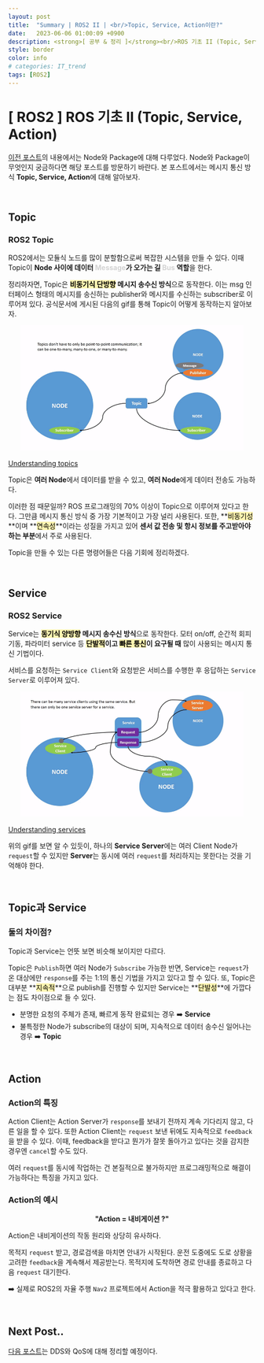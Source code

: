 ```yaml
---
layout: post
title:  "Summary | ROS2 II | <br/>Topic, Service, Action이란?"
date:   2023-06-06 01:00:09 +0900
description: <strong>[ 공부 & 정리 ]</strong><br/>ROS 기초 II (Topic, Service, Action)
style: border
color: info
# categories: IT_trend
tags: [ROS2]
---
```

# [ ROS2 ] ROS 기초 II (Topic, Service, Action)

[이전 포스트](https://seul1230.github.io/it_trend/2023-06-05-ROS2-node-package/)의 내용에서는 Node와 Package에 대해 다루었다. Node와 Package이 무엇인지 궁금하다면 해당 포스트를 방문하기 바란다. 본 포스트에서는 메시지 통신 방식 **Topic, Service, Action**에 대해 알아보자. 

<br>

## Topic 

<h3 class='line-mark-blue'>ROS2 Topic</h3>

ROS2에서는 모듈식 노드를 많이 분할함으로써 복잡한 시스템을 만들 수 있다. 이때 Topic이 **Node 사이에 데이터 <font color='lightgray'>Message</font>가 오가는 길 <font color='lightgray'>Bus</font> 역할**을 한다. 

정리하자면, Topic은 **<mark style='background-color: #fff5b1'>비동기식 단방향</mark> 메시지 송수신 방식**으로 동작한다. 이는 msg 인터페이스 형태의 메시지를 송신하는 publisher와 메시지를 수신하는 subscriber로 이루어져 있다. 공식문서에 게시된 다음의 gif를 통해 Topic이 어떻게 동작하는지 알아보자. 

<p align='center'><img src='/assets/img/ros/Topic-MultiplePublisherandMultipleSubscriber.gif' width='90%'><figcaption><a href='https://docs.ros.org/en/foxy/Tutorials/Beginner-CLI-Tools/Understanding-ROS2-Topics/Understanding-ROS2-Topics.html'>Understanding topics</a></figcaption></p>

Topic은 **여러 Node**에서 데이터를 받을 수 있고, **여러 Node**에게 데이터 전송도 가능하다.

이러한 점 때문일까? ROS 프로그래밍의 70% 이상이 Topic으로 이루어져 있다고 한다. 그만큼 메시지 통신 방식 중 가장 기본적이고 가장 널리 사용된다. 또한, **<mark style='background-color: #fff5b1'>비동기성</mark>**이며 **<mark style='background-color: #fff5b1'>연속성</mark>**이라는 성질을 가지고 있어 **센서 값 전송 및 항시 정보를 주고받아야 하는 부분**에서 주로 사용된다.

Topic을 만들 수 있는 다른 명령어들은 다음 기회에 정리하겠다. 

<br>

## Service

<h3 class='line-mark-blue'>ROS2 Service</h3>

Service는 **<mark style='background-color: #fff5b1'>동기식 양방향</mark> 메시지 송수신 방식**으로 동작한다. 모터 on/off, 순간적 회피 기동, 파라미터 service 등 **<mark style='background-color: #fff5b1'>단발적</mark>이고 <mark style='background-color: #fff5b1'>빠른 통신</mark>이 요구될 때** 많이 사용되는 메시지 통신 기법이다. 

서비스를 요청하는 <code>Service Client</code>와 요청받은 서비스를 수행한 후 응답하는 <code>Service Server</code>로 이루어져 있다. 

<p align='center'><img src='/assets/img/ros/Service-MultipleServiceClient.gif' width='90%'><figcaption><a href='https://docs.ros.org/en/foxy/Tutorials/Beginner-CLI-Tools/Understanding-ROS2-Topics/Understanding-ROS2-Services.html'>Understanding services</a></figcaption></p>

위의 gif를 보면 알 수 있듯이, 하나의 **Service Server**에는 여러 Client Node가 <code>request</code>할 수 있지만 **Server**는 동시에 여러 <code>request</code>를 처리하지는 못한다는 것을 기억해야 한다. 

<br>

## Topic과 Service

<h3 class='line-mark-blue'>둘의 차이점?</h3>

Topic과 Service는 언뜻 보면 비슷해 보이지만 다르다.

Topic은 <code>Publish</code>하면 여러 Node가 <code>Subscribe</code> 가능한 반면, Service는 <code>request</code>가 온 대상에만 <code>response</code>를 주는 1:1의 통신 기법을 가지고 있다고 할 수 있다. 
또, Topic은 대부분 **<mark style='background-color: #fff5b1'>지속적</mark>**으로 publish를 진행할 수 있지만 Service는 **<mark style='background-color: #fff5b1'>단발성</mark>**에 가깝다는 점도 차이점으로 들 수 있다. 


- 분명한 요청의 주체가 존재, 빠르게 동작 완료되는 경우 ➡️ **Service**
- 불특정한 Node가 subscribe의 대상이 되며, 지속적으로 데이터 송수신 일어나는 경우 ➡️ **Topic**

<br>

## Action
<h3 class='line-mark-blue'>Action의 특징</h3>

Action Client는 Action Server가 <code>response</code>를 보내기 전까지 계속 기다리지 않고, 다른 일을 할 수 있다. 또한 Action Client는 <code>request</code> 보낸 뒤에도 지속적으로 <code>feedback</code>을 받을 수 있다. 이때, feedback을 받다고 뭔가가 잘못 돌아가고 있다는 것을 감지한 경우엔 <code>cancel</code>할 수도 있다. 

여러 <code>request</code>를 동시에 작업하는 건 본질적으로 불가하지만 프로그래밍적으로 해결이 가능하다는 특징을 가지고 있다. 

<h3 class='line-mark-blue'>Action의 예시</h3>

<p align='center'><strong>"Action = 내비게이션 ?"</strong></p>

Action은 내비게이션의 작동 원리와 상당히 유사하다. 

목적지 <code>request</code> 받고, 경로검색을 마치면 안내가 시작된다. 운전 도중에도 도로 상황을 고려한 <code>feedback</code>을 계속해서 제공받는다. 목적지에 도착하면 경로 안내를 종료하고 다음 <code>request</code> 대기한다. 

➡️ 실제로 ROS2의 자율 주행 <code>Nav2</code> 프로젝트에서 Action을 적극 활용하고 있다고 한다.


<br>

## Next Post..
[다음 포스트](https://seul1230.github.io/it_trend/2023-06-05-ROS2-DDS-QoS/)는 DDS와 QoS에 대해 정리할 예정이다. 